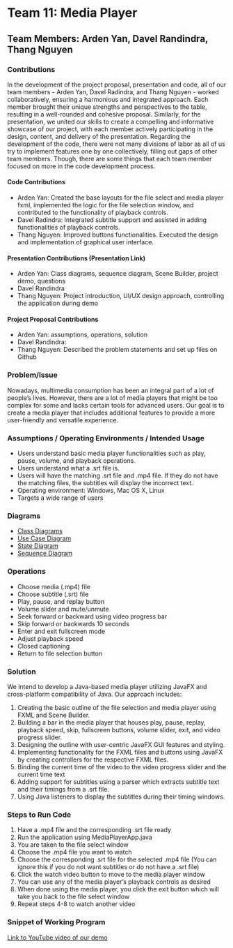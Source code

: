 # Team 11: Media Player
## Team Members: Arden Yan, Davel Randindra, Thang Nguyen

### Contributions
In the development of the project proposal, presentation and code, all of our team members - Arden Yan, Davel Radindra, and Thang Nguyen - worked collaboratively, ensuring a harmonious and integrated approach. Each member brought their unique strengths and perspectives to the table, resulting in a well-rounded and cohesive proposal. Similarly, for the presentation, we united our skills to create a compelling and informative showcase of our project, with each member actively participating in the design, content, and delivery of the presentation. Regarding the development of the code, there were not many divisions of labor as all of us try to implement features one by one collectively, filling out gaps of other team members. Though, there are some things that each team member focused on more in the code development process.

#### Code Contributions
- Arden Yan: Created the base layouts for the file select and media player fxml, implemented the logic for the file selection window, and contributed to the functionality of playback controls.
- Davel Radindra: Integrated subtitle support and assisted in adding functionalities of playback controls.
- Thang Nguyen: Improved buttons functionalities. Executed the design and implementation of graphical user interface.

#### Presentation Contributions (Presentation Link)
- Arden Yan: Class diagrams, sequence diagram, Scene Builder, project demo, questions
- Davel Randindra
- Thang Nguyen: Project introduction, UI/UX design approach, controlling the application during demo

#### Project Proposal Contributions
- Arden Yan: assumptions, operations, solution
- Davel Randindra:
- Thang Nguyen: Described the problem statements and set up files on Github



### Problem/Issue
Nowadays, multimedia consumption has been an integral part of a lot of people’s lives. However, there are a lot of media players that might be too complex for some and lacks certain tools for advanced users. Our goal is to create a media player that includes additional features to provide a more user-friendly and versatile experience.

### Assumptions / Operating Environments / Intended Usage 
- Users understand basic media player functionalities such as play, pause, volume, and playback operations.
- Users understand what a .srt file is.
- Users will have the matching .srt file and .mp4 file. If they do not have the matching files, the subtitles will display the incorrect text.
- Operating environment: Windows, Mac OS X, Linux
- Targets a wide range of users

### Diagrams
- [Class Diagrams](diagram/class-diagrams.png)
- [Use Case Diagram](diagram/usecase-diagram.png)
- [State Diagram](diagram/state-diagram.png)
- [Sequence Diagram](diagram/sequence-diagram.png)


### Operations
- Choose media (.mp4) file
- Choose subtitle (.srt) file
- Play, pause, and replay button
- Volume slider and mute/unmute
- Seek forward or backward using video progress bar
- Skip forward or backwards 10 seconds
- Enter and exit fullscreen mode
- Adjust playback speed
- Closed captioning
- Return to file selection button

### Solution
We intend to develop a Java-based media player utilizing JavaFX and cross-platform compatibility of Java. Our approach includes: 
1. Creating the basic outline of the file selection and media player using FXML and Scene Builder.
1. Building a bar in the media player that houses play, pause, replay, playback speed, skip, fullscreen buttons, volume slider, exit, and video progress slider.
1. Designing the outline with user-centric JavaFX GUI features and styling.
1. Implementing functionality for the FXML files and buttons using JavaFX by creating controllers for the respective FXML files.
1. Binding the current time of the video to the video progress slider and the current time text
1. Adding support for subtitles using a parser which extracts subtitle text and their timings from a .srt file.
1. Using Java listeners to display the subtitles during their timing windows.

### Steps to Run Code
1. Have a .mp4 file and the corresponding .srt file ready
1. Run the application using MediaPlayerApp.java
1. You are taken to the file select window
1. Choose the .mp4 file you want to watch
1. Choose the corresponding .srt file for the selected .mp4 file (You can ignore this if you do not want subtitles or do not have a .srt file)
1. Click the watch video button to move to the media player window
1. You can use any of the media player’s playback controls as desired
1. When done using the media player, you click the exit button which will take you back to the file select window
1. Repeat steps 4-8 to watch another video

### Snippet of Working Program
[Link to YouTube video of our demo](https://youtu.be/f-wv9uhuLlU)
